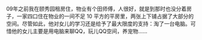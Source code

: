 09年之前我在颐秀园租房住，物业有个田师傅，人很好，就是到那时也没分着房子，一家四口住在物业的一间不足 10 平方的平房里，两张上下铺占据了大部分的空间。尽管如此，他对女儿的学习还是给予了最大限度的支持：淘了一台电脑。可惜他的女儿主要是用电脑来聊QQ，玩儿QQ空间，养宠物……



